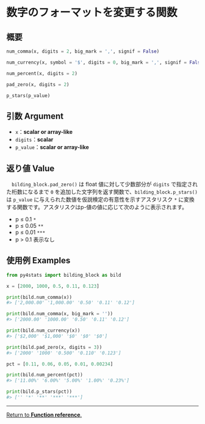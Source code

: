 # 数字のフォーマットを変更する関数

## 概要


``` python
num_comma(x, digits = 2, big_mark = ',', signif = False)

num_currency(x, symbol = '$', digits = 0, big_mark = ',', signif = False)

num_percent(x, digits = 2)

pad_zero(x, digits = 2)

p_stars(p_value)
```

## 引数 Argument

- `x`：**scalar or array-like**</br>
- `digits`：**scalar**</br>
- `p_value`：**scalar or array-like**</br>


## 返り値 Value

　`bilding_block.pad_zero()` は float 値に対して少数部分が `digits` で指定された桁数になるまで `0` を追加した文字列を返す関数で、`bilding_block.p_stars()` は `p_value` に与えられた数値を仮説検定の有意性を示すアスタリスク `*` に変換する関数です。アスタリスクはp-値の値に応じて次のように表示されます。

- p ≤ 0.1 `*`
- p ≤ 0.05 `**`
- p ≤ 0.01 `***`
- p > 0.1 表示なし

## 使用例 Examples

```python
from py4stats import bilding_block as bild

x = [2000, 1000, 0.5, 0.11, 0.123]

print(bild.num_comma(x))
#> ['2,000.00' '1,000.00' '0.50' '0.11' '0.12']

print(bild.num_comma(x, big_mark = ''))
#> ['2000.00' '1000.00' '0.50' '0.11' '0.12']

print(bild.num_currency(x))
#> ['$2,000' '$1,000' '$0' '$0' '$0']

print(bild.pad_zero(x, digits = 3))
#> ['2000' '1000' '0.500' '0.110' '0.123']
```

```python
pct = [0.11, 0.06, 0.05, 0.01, 0.00234]

print(bild.num_percent(pct))
#> ['11.00%' '6.00%' '5.00%' '1.00%' '0.23%']

print(bild.p_stars(pct))
#> ['' '*' '**' '***' '***']
```

***
[Return to **Function reference**.](https://github.com/Hirototensho/Py4Stats/blob/main/reference.md)
